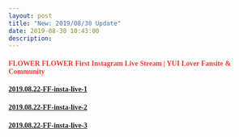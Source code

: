 ```yaml
---
layout: post
title: "New: 2019/08/30 Update"
date: 2019-08-30 10:43:00
description: 
---
```


<h4 id="-font-face-segoe-ui-symbol-color-ff3636-flower-flower-first-instagram-live-stream-yui-lover-fansite-community-font-"><font face="Segoe UI Symbol" color="#FF3636">FLOWER FLOWER First Instagram Live Stream | YUI Lover Fansite &amp; Community</font></h4>

<ul></ul>

<h4 id="-font-face-segoe-ui-symbol-2019-08-22-ff-insta-live-1-font-http-www-yui-lover-com-wp-content-uploads-2019-08-2019-08-22-ff-insta-live-1-mp4-_-1-"><a href="http://www.yui-lover.com/wp-content/uploads/2019/08/2019.08.22-FF-insta-live-1.mp4?_=1"><font face="Segoe UI Symbol">2019.08.22-FF-insta-live-1</font></a></h4>

<ul></ul>

<h4 id="-font-face-segoe-ui-symbol-2019-08-22-ff-insta-live-2-font-http-www-yui-lover-com-wp-content-uploads-2019-08-2019-08-22-ff-insta-live-2-mp4-_-2-"><a href="http://www.yui-lover.com/wp-content/uploads/2019/08/2019.08.22-FF-insta-live-2.mp4?_=2"><font face="Segoe UI Symbol">2019.08.22-FF-insta-live-2</font></a></h4>

<ul></ul>

<h4 id="-font-face-segoe-ui-symbol-2019-08-22-ff-insta-live-3-font-http-www-yui-lover-com-wp-content-uploads-2019-08-2019-08-22-ff-insta-live-3-mp4-_-3-"><a href="http://www.yui-lover.com/wp-content/uploads/2019/08/2019.08.22-FF-insta-live-3.mp4?_=3"><font face="Segoe UI Symbol">2019.08.22-FF-insta-live-3</font></a></h4>

